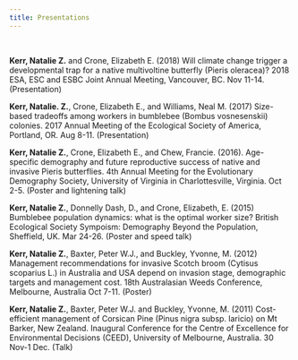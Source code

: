 ```yaml
---
title: Presentations
---
```

<br>

**Kerr, Natalie Z.** and Crone, Elizabeth E. (2018) Will climate change trigger a developmental
trap for a native multivoltine butterfly (Pieris oleracea)? 2018 ESA, ESC and ESBC Joint Annual Meeting, Vancouver, BC. Nov 11-14. (Presentation)

**Kerr, Natalie. Z.**, Crone, Elizabeth E., and Williams, Neal M. (2017) Size-based tradeoffs among workers in bumblebee (Bombus vosnesenskii) colonies. 2017 Annual Meeting of the Ecological Society of America, Portland, OR. Aug 8-11. (Presentation)

**Kerr, Natalie Z.**, Crone, Elizabeth E., and Chew, Francie. (2016). Age-specific demography and future reproductive success of native and invasive Pieris butterflies. 4th Annual Meeting for the Evolutionary Demography Society, University of Virginia in Charlottesville, Virginia. Oct 2-5. (Poster and lightening talk)

**Kerr, Natalie Z.**, Donnelly Dash, D., and Crone, Elizabeth, E. (2015) Bumblebee population dynamics: what is the optimal worker size? British Ecological Society Sympoism: Demography Beyond the Population, Sheffield, UK. Mar 24-26. (Poster and speed talk)

**Kerr, Natalie Z.**, Baxter, Peter W.J., and Buckley, Yvonne, M. (2012) Management recommendations for invasive Scotch broom (Cytisus scoparius L.) in Australia and USA depend on invasion stage, demographic targets and management cost. 18th Australasian Weeds Conference, Melbourne, Australia Oct 7-11. (Poster)

**Kerr, Natalie Z.**, Baxter, Peter W.J. and Buckley, Yvonne, M. (2011) Cost-efficient management of Corsican Pine (Pinus nigra subsp. laricio) on Mt Barker, New Zealand. Inaugural Conference for the Centre of Excellence for Environmental Decisions (CEED), University of Melbourne, Australia. 30 Nov-1 Dec. (Talk)
